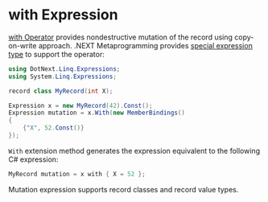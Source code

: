 with Expression
====
[with Operator](https://docs.microsoft.com/en-us/dotnet/csharp/language-reference/operators/with-expression) provides nondestructive mutation of the record using copy-on-write approach. .NEXT Metaprogramming provides [special expression type](xref:DotNext.Linq.Expressions.MutationExpression) to support the operator:
```csharp
using DotNext.Linq.Expressions;
using System.Linq.Expressions;

record class MyRecord(int X);

Expression x = new MyRecord(42).Const();
Expression mutation = x.With(new MemberBindings()
{
    {"X", 52.Const()}
});
```
`With` extension method generates the expression equivalent to the following C# expression:
```csharp
MyRecord mutation = x with { X = 52 };
```

Mutation expression supports record classes and record value types.